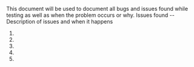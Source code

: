 This document will be used to document all bugs and issues found while testing as well as when the problem occurs or why.
Issues found -- Description of issues and when it happens

1.

2.

3.

4.

5.

